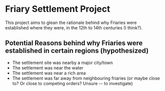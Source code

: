 # Friary Settlement Project

This project aims to glean the rationale behind why Friaries were established where they were, in the 12th to 14th centuries (I think?).

## Potential Reasons behind why Friaries were established in certain regions (hypothesized)

* The settlement site was nearby a major city/town
* The settlement was near the water
* The settlement was near a rich area
* The settlement was far away from neighbouring friaries (or maybe close to? Or close to competing orders? Unsure -- to investigate)
